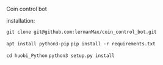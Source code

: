 Coin control bot

installation:

`git clone git@github.com:lermanMax/coin_control_bot.git`

`apt install python3-pip`
`pip install -r requirements.txt`

`cd huobi_Python`
`python3 setup.py install`

